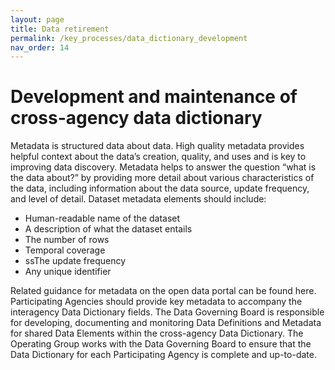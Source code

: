 ```yaml
---
layout: page
title: Data retirement
permalink: /key_processes/data_dictionary_development
nav_order: 14
---
```


# Development and maintenance of cross-agency data dictionary	

Metadata is structured data about data. High quality metadata provides helpful context about the data’s creation, quality, and uses and is key to improving data discovery. Metadata helps to answer the question “what is the data about?” by providing more detail about various characteristics of the data, including information about the data source, update frequency, and level of detail. Dataset metadata elements should include:

* Human-readable name of the dataset
* A description of what the dataset entails
* The number of rows
* Temporal coverage
* ssThe update frequency
* Any unique identifier

Related guidance for metadata on the open data portal can be found here. Participating Agencies should provide key metadata to accompany the interagency Data Dictionary fields. The Data Governing Board is responsible for developing, documenting and monitoring Data Definitions and Metadata for shared Data Elements within the cross-agency Data Dictionary. The Operating Group works with the Data Governing Board to ensure that the Data Dictionary for each Participating Agency is complete and up-to-date.